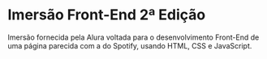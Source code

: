 # Imersão Front-End 2ª Edição

Imersão fornecida pela Alura voltada para o desenvolvimento Front-End de uma página parecida com a do Spotify, usando HTML, CSS e JavaScript.
